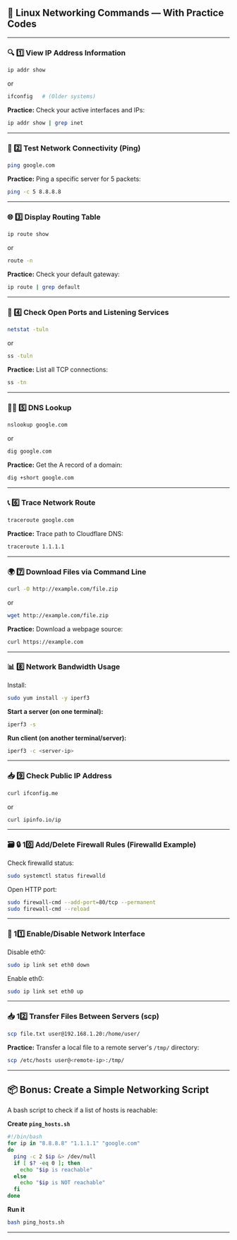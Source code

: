 ## 📖 Linux Networking Commands — With Practice Codes

---

### 🔍 1️⃣ View IP Address Information

```bash
ip addr show
```

or

```bash
ifconfig   # (Older systems)
```

**Practice:**
Check your active interfaces and IPs:

```bash
ip addr show | grep inet
```

---

### 📡 2️⃣ Test Network Connectivity (Ping)

```bash
ping google.com
```

**Practice:**
Ping a specific server for 5 packets:

```bash
ping -c 5 8.8.8.8
```

---

### 🌐 3️⃣ Display Routing Table

```bash
ip route show
```

or

```bash
route -n
```

**Practice:**
Check your default gateway:

```bash
ip route | grep default
```

---

### 🔌 4️⃣ Check Open Ports and Listening Services

```bash
netstat -tuln
```

or

```bash
ss -tuln
```

**Practice:**
List all TCP connections:

```bash
ss -tn
```

---

### 🕵️‍♂️ 5️⃣ DNS Lookup

```bash
nslookup google.com
```

or

```bash
dig google.com
```

**Practice:**
Get the A record of a domain:

```bash
dig +short google.com
```

---

### 📞 6️⃣ Trace Network Route

```bash
traceroute google.com
```

**Practice:**
Trace path to Cloudflare DNS:

```bash
traceroute 1.1.1.1
```

---

### 🌍 7️⃣ Download Files via Command Line

```bash
curl -O http://example.com/file.zip
```

or

```bash
wget http://example.com/file.zip
```

**Practice:**
Download a webpage source:

```bash
curl https://example.com
```

---

### 📊 8️⃣ Network Bandwidth Usage

Install:

```bash
sudo yum install -y iperf3
```

**Start a server (on one terminal):**

```bash
iperf3 -s
```

**Run client (on another terminal/server):**

```bash
iperf3 -c <server-ip>
```

---

### 📥 9️⃣ Check Public IP Address

```bash
curl ifconfig.me
```

or

```bash
curl ipinfo.io/ip
```

---

### 🗃️  🔒 10️⃣ Add/Delete Firewall Rules (Firewalld Example)

Check firewalld status:

```bash
sudo systemctl status firewalld
```

Open HTTP port:

```bash
sudo firewall-cmd --add-port=80/tcp --permanent
sudo firewall-cmd --reload
```

---

### 📡 11️⃣ Enable/Disable Network Interface

Disable eth0:

```bash
sudo ip link set eth0 down
```

Enable eth0:

```bash
sudo ip link set eth0 up
```

---

### 📥 12️⃣ Transfer Files Between Servers (scp)

```bash
scp file.txt user@192.168.1.20:/home/user/
```

**Practice:**
Transfer a local file to a remote server's `/tmp/` directory:

```bash
scp /etc/hosts user@<remote-ip>:/tmp/
```

---

## 📦 Bonus: Create a Simple Networking Script

A bash script to check if a list of hosts is reachable:

**Create `ping_hosts.sh`**

```bash
#!/bin/bash
for ip in "8.8.8.8" "1.1.1.1" "google.com"
do
  ping -c 2 $ip &> /dev/null
  if [ $? -eq 0 ]; then
    echo "$ip is reachable"
  else
    echo "$ip is NOT reachable"
  fi
done
```

**Run it**

```bash
bash ping_hosts.sh
```

---
